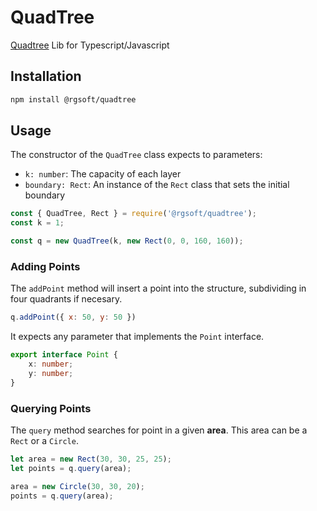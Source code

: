 # QuadTree

[Quadtree](https://en.wikipedia.org/wiki/Quadtree) Lib for Typescript/Javascript

## Installation

```bash
npm install @rgsoft/quadtree
```

## Usage

The constructor of the `QuadTree` class expects to parameters:

- `k: number`: The capacity of each layer
- `boundary: Rect`: An instance of the `Rect` class that sets the initial boundary

```js
const { QuadTree, Rect } = require('@rgsoft/quadtree');
const k = 1;

const q = new QuadTree(k, new Rect(0, 0, 160, 160));
```

### Adding Points

The `addPoint` method will insert a point into the structure, subdividing in four
quadrants if necesary.

```js
q.addPoint({ x: 50, y: 50 })
```

It expects any parameter that implements the `Point` interface.

```ts
export interface Point {
    x: number;
    y: number;
}
```

### Querying Points

The `query` method searches for point in a given **area**. This area can be a
`Rect` or a `Circle`.

```js
let area = new Rect(30, 30, 25, 25);
let points = q.query(area);

area = new Circle(30, 30, 20);
points = q.query(area);
```
